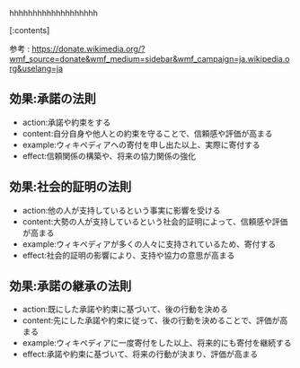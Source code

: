 

hhhhhhhhhhhhhhhhhhh
    
[:contents]

参考 : https://donate.wikimedia.org/?wmf_source=donate&wmf_medium=sidebar&wmf_campaign=ja.wikipedia.org&uselang=ja

## 効果:承諾の法則
- action:承諾や約束をする
- content:自分自身や他人との約束を守ることで、信頼感や評価が高まる
- example:ウィキペディアへの寄付を申し出た以上、実際に寄付する
- effect:信頼関係の構築や、将来の協力関係の強化

## 効果:社会的証明の法則
- action:他の人が支持しているという事実に影響を受ける
- content:大勢の人が支持しているという社会的証明によって、信頼感や評価が高まる
- example:ウィキペディアが多くの人々に支持されているため、寄付する
- effect:社会的証明の影響により、支持や協力の意思が高まる

## 効果:承諾の継承の法則
- action:既にした承諾や約束に基づいて、後の行動を決める
- content:先にした承諾や約束に従って、後の行動を決めることで、評価が高まる
- example:ウィキペディアに一度寄付をした以上、将来的にも寄付を継続する
- effect:承諾や約束に基づいて、将来の行動が決まり、評価が高まる

    